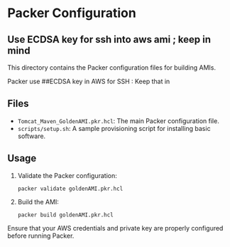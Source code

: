 # Packer Configuration
## Use ECDSA key for ssh into aws ami ; keep in mind 

This directory contains the Packer configuration files for building AMIs.

Packer use ##ECDSA key in AWS for SSH : Keep that in

## Files
- `Tomcat_Maven_GoldenAMI.pkr.hcl`: The main Packer configuration file.
- `scripts/setup.sh`: A sample provisioning script for installing basic software.

## Usage
1. Validate the Packer configuration:
   ```
   packer validate goldenAMI.pkr.hcl
   ```

2. Build the AMI:
   ```
   packer build goldenAMI.pkr.hcl
   ```

Ensure that your AWS credentials and private key are properly configured before running Packer.
